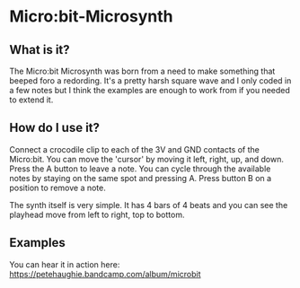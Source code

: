 # Micro:bit-Microsynth

## What is it?

The Micro:bit Microsynth was born from a need to make something that beeped foro a redording. It's a pretty harsh square wave and I only coded in a few notes but I think the examples are enough to work from if you needed to extend it.

## How do I use it?

Connect a crocodile clip to each of the 3V and GND contacts of the Micro:bit. You can move the 'cursor' by moving it left, right, up, and down. Press the A button to leave a note. You can cycle through the available notes by staying on the same spot and pressing A. Press button B on a position to remove a note. 

The synth itself is very simple. It has 4 bars of 4 beats and you can see the playhead move from left to right, top to bottom.

## Examples

You can hear it in action here: https://petehaughie.bandcamp.com/album/microbit
